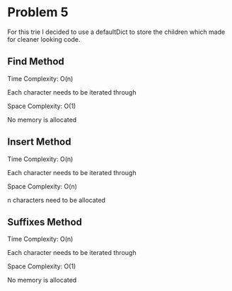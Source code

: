 # Problem 5

For this trie I decided to use a defaultDict to store the children which made for cleaner looking code.

## Find Method
Time Complexity: O(n)

Each character needs to be iterated through

Space Complexity: O(1)

No memory is allocated

## Insert Method
Time Complexity: O(n)

Each character needs to be iterated through

Space Complexity: O(n)

n characters need to be allocated

## Suffixes Method
Time Complexity: O(n)

Each character needs to be iterated through

Space Complexity: O(1)

No memory is allocated